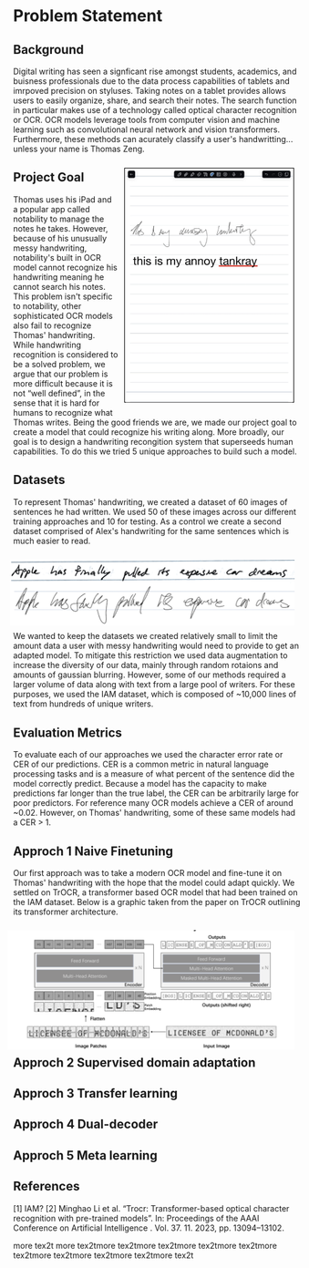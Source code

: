 <!---
layout: default
-->

# Problem Statement

## Background
Digital writing has seen a signficant rise amongst students, academics, and buisness professionals due to the data process capabilities of tablets and imrpoved precision on styluses. Taking notes on a tablet provides allows users to easily organize, share, and search their notes. The search function in particular makes use of a technology called optical character recognition or OCR. OCR models leverage tools from computer vision and machine learning such as convolutional neural network and vision transformers. Furthermore, these methods can acurately classify a user's handwritting... unless your name is Thomas Zeng. 

<!--- ![Alt text](thomas_notability.png "We're in for a challenge") -->
<style>
  .padded-image {
    padding: 10px; /* Adjust the padding value as needed */
  }
</style>

<img src="thomas_notability.png" alt="Alt text" align="right" class="padded-image" width="300"/>

<!--- <style>
  .image-container {
    display: flex; /* Use flexbox layout */
    flex-direction: column; /* Stack elements vertically */
    align-items: center; /* Center items horizontally */
  }
  .padded-image {
    padding: 10px; /* Adjust the padding value as needed */
  }
  .title {
    margin-top: 5px; /* Add some space between the image and the title text */
  }
</style> 

<div class="image-container">
  <img src="thomas_notability.png" alt="Alt text" class="padded-image" width="300"/>
  <div class="title">Title text</div>
</div>-->

## Project Goal
Thomas uses his iPad and a popular app called notability to manage the notes he takes. However, because of his unusually messy handwriting, notability's built in OCR model cannot recognize his handwriting meaning he cannot search his notes. This problem isn't specific to notability, other sophisticated OCR models also fail to recognize Thomas' handwriting. While handwriting recognition is considered to be a solved problem, we argue that our problem is more difficult because it is not “well defined”, in the sense that it is hard for humans to recognize what Thomas writes.
Being the good friends we are, we made our project goal to create a model that could recognize his writing along. More broadly, our goal is to design a handwriting recongition system that superseeds human capabilities. To do this we tried 5 unique approaches to build such a model.

## Datasets
To represent Thomas' handwriting, we created a dataset of 60 images of sentences he had written. We used 50 of these images across our different training approaches and 10 for testing. As a control we create a second dataset comprised of Alex's handwriting for the same sentences which is much easier to read. 

<img src="dataset.png" alt="Alt text" align="right" class="padded-image" width="500"/>

We wanted to keep the datasets we created relatively small to limit the amount data a user with messy handwriting would need to provide to get an adapted model. To mitigate this restriction we used data augmentation to increase the diversity of our data, mainly through random rotaions and amounts of gaussian blurring. However, some of our methods required a larger volume of data along with text from a large pool of writers. For these purposes, we used the IAM dataset, which is composed of ~10,000 lines of text from hundreds of unique writers.

## Evaluation Metrics

To evaluate each of our approaches we used the character error rate or CER of our predictions. CER is a common metric in natural language processing tasks and is a measure of what percent of the sentence did the model correctly predict. Because a model has the capacity to make predictions far longer than the true label, the CER can be arbitrarily large for poor predictors. For reference many OCR models achieve a CER of around ~0.02. However, on Thomas' handwriting, some of these same models had a CER > 1.

## Approch 1 Naive Finetuning

Our first approach was to take a modern OCR model and fine-tune it on Thomas' handwriting with the hope that the model could adapt quickly. We settled on TrOCR, a transformer based OCR model that had been trained on the IAM dataset. Below is a graphic taken from the paper on TrOCR outlining its transformer architecture.

<img src="trocr.png" alt="Alt text" align="right" class="padded-image" width="600"/>


## Approch 2 Supervised domain adaptation

## Approch 3 Transfer learning

## Approch 4 Dual-decoder

## Approch 5 Meta learning

## References
[1] IAM?
[2] Minghao Li et al. “Trocr: Transformer-based optical character recognition with pre-trained models”. In: Proceedings of the AAAI Conference on Artificial Intelligence . Vol. 37. 11. 2023, pp. 13094–13102.


more tex2t more tex2tmore tex2tmore tex2tmore tex2tmore tex2tmore tex2tmore tex2tmore tex2tmore tex2tmore tex2t
